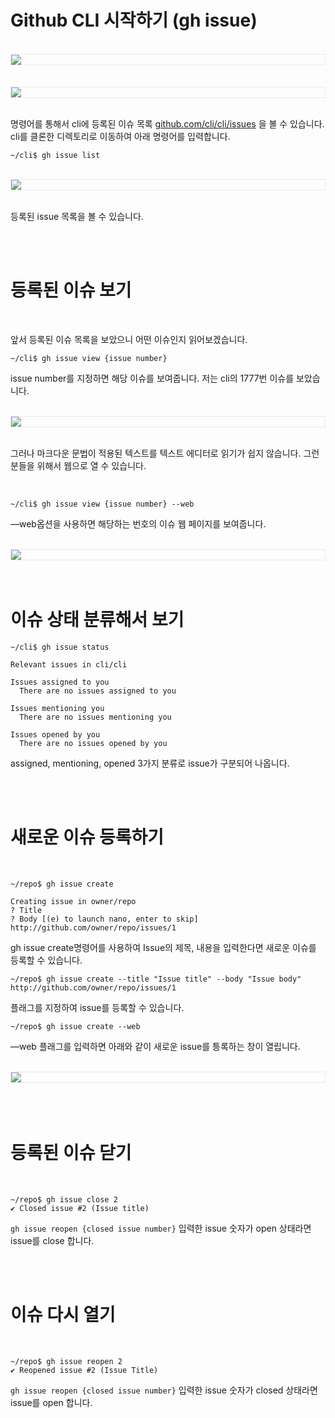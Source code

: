 # Github CLI 시작하기 (gh issue)


<br />
<img src="https://github.com/KoEonYack/Tistory-Coveant/blob/master/Article/Github/Github_CLI_3/img/cover.png?raw=true" align="center" style="display: block; margin: 0px auto; display: block; height: auto; border:1px solid #eaeaea; padding: 0px;" width="" >
<br />


<br />
<img src="https://github.com/KoEonYack/Tistory-Coveant/blob/master/Article/Github/Github_CLI_3/img/issue_1.png?raw=true" align="center" style="display: block; margin: 0px auto; display: block; height: auto; border:1px solid #eaeaea; padding: 0px;" width="" >
<br />


명령어를 통해서 cli에 등록된 이슈 목록  [github.com/cli/cli/issues](https://github.com/cli/cli/issues) 을 볼 수 있습니다. cli를 클론한 디렉토리로 이동하여 아래 명령어를 입력합니다. 

```text
~/cli$ gh issue list
```

<br />
<img src="https://github.com/KoEonYack/Tistory-Coveant/blob/master/Article/Github/Github_CLI_3/img/terminal.png?raw=true" align="center" style="display: block; margin: 0px auto; display: block; height: auto; border:1px solid #eaeaea; padding: 0px;" width="" >
<br />

등록된 issue 목록을 볼 수 있습니다. 

<br />
<br />


# 등록된 이슈 보기

<br />


앞서 등록된 이슈 목록을 보았으니 어떤 이슈인지 읽어보겠습니다. 

```text
~/cli$ gh issue view {issue number}
```

issue number를 지정하면 해당 이슈를 보여줍니다. 저는 cli의 1777번 이슈를 보았습니다.


<br />
<img src="https://github.com/KoEonYack/Tistory-Coveant/blob/master/Article/Github/Github_CLI_3/img/terminal_2.png?raw=true" align="center" style="display: block; margin: 0px auto; display: block; height: auto; border:1px solid #eaeaea; padding: 0px;" width="" >
<br />

그러나 마크다운 문법이 적용된 텍스트를 텍스트 에디터로 읽기가 쉽지 않습니다. 그런 분들을 위해서 웹으로 열 수 있습니다.  

<br />

```text
~/cli$ gh issue view {issue number} --web
```

—web옵션을 사용하면 해당하는 번호의 이슈 웹 페이지를 보여줍니다.

<br />
<img src="https://github.com/KoEonYack/Tistory-Coveant/blob/master/Article/Github/Github_CLI_3/img/issue_2.png?raw=true" align="center" style="display: block; margin: 0px auto; display: block; height: auto; border:1px solid #eaeaea; padding: 0px;" width="" >
<br />
<br />

# 이슈 상태 분류해서 보기

```text
~/cli$ gh issue status

Relevant issues in cli/cli

Issues assigned to you
  There are no issues assigned to you

Issues mentioning you
  There are no issues mentioning you

Issues opened by you
  There are no issues opened by you
```

assigned, mentioning, opened 3가지 분류로 issue가 구분되어 나옵니다. 

<br />
<br />


# 새로운 이슈 등록하기

<br />



```text
~/repo$ gh issue create

Creating issue in owner/repo
? Title
? Body [(e) to launch nano, enter to skip]
http://github.com/owner/repo/issues/1
```

gh issue create명령어를 사용하여 Issue의 제목, 내용을 입력한다면  새로운 이슈를 등록할 수 있습니다. 

```text
~/repo$ gh issue create --title "Issue title" --body "Issue body"
http://github.com/owner/repo/issues/1
```

플래그를 지정하여 issue를 등록할 수 있습니다. 

```text
~/repo$ gh issue create --web
```

—web 플래그를 입력하면 아래와 같이 새로운 issue를 틍록하는 창이 열립니다.

<br />
<img src="https://github.com/KoEonYack/Tistory-Coveant/blob/master/Article/Github/Github_CLI_3/img/issue_4.png?raw=true" align="center" style="display: block; margin: 0px auto; display: block; height: auto; border:1px solid #eaeaea; padding: 0px;" width="" >
<br />

<br />
<br />


# 등록된 이슈 닫기

<br />


```text
~/repo$ gh issue close 2
✔ Closed issue #2 (Issue title)
```

`gh issue reopen {closed issue number}` 입력한 issue 숫자가 open 상태라면 issue를 close 합니다. 

<br />
<br />

# 이슈 다시 열기

<br />


```text
~/repo$ gh issue reopen 2
✔ Reopened issue #2 (Issue Title)
```

`gh issue reopen {closed issue number}` 입력한 issue 숫자가 closed 상태라면 issue를 open 합니다.

<br />
<br />

